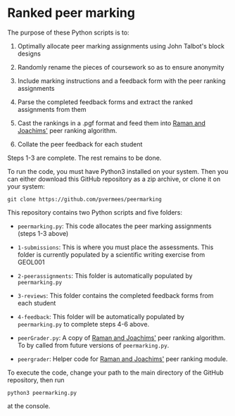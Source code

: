 # Ranked peer marking

The purpose of these Python scripts is to:

1. Optimally allocate peer marking assignments using John Talbot's block designs

2. Randomly rename the pieces of coursework so as to ensure anonymity

3. Include marking instructions and a feedback form with the peer ranking assignments

4. Parse the completed feedback forms and extract the ranked assignments from them

5. Cast the rankings in a .pgf format and feed them into [Raman and Joachims'](http://peergrading.org/) peer ranking algorithm.

6. Collate the peer feedback for each student

Steps 1-3 are complete. The rest remains to be done.

To run the code, you must have Python3 installed on your system. Then you can either download this GitHub repository as a zip archive, or clone it on your system:

```
git clone https://github.com/pvermees/peermarking
```

This repository contains two Python scripts and five folders:

* `peermarking.py`: This code allocates the peer marking assignments (steps 1-3 above)

* `1-submissions`: This is where you must place the assessments. This folder is currently populated by a scientific writing exercise from GEOL001

* `2-peerassignments`: This folder is automatically populated by `peermarking.py`

* `3-reviews`: This folder contains the completed feedback forms from each student

* `4-feedback`: This folder will be automatically populated by `peermarking.py` to complete steps 4-6 above.

* `peerGrader.py`: A copy of [Raman and Joachims'](http://peergrading.org/) peer ranking algorithm. To by called from future versions of `peermarking.py`.

* `peergrader`: Helper code for [Raman and Joachims'](http://peergrading.org/) peer ranking module.

To execute the code, change your path to the main directory of the GitHub repository, then run

```
python3 peermarking.py
```

at the console.